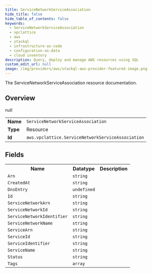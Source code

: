 ```yaml
---
title: ServiceNetworkServiceAssociation
hide_title: false
hide_table_of_contents: false
keywords:
  - ServiceNetworkServiceAssociation
  - vpclattice
  - aws
  - stackql
  - infrastructure-as-code
  - configuration-as-data
  - cloud inventory
description: Query, deploy and manage AWS resources using SQL
custom_edit_url: null
image: /img/providers/aws/stackql-aws-provider-featured-image.png
---
```

The ServiceNetworkServiceAssociation resource documentation.

## Overview
<table><tbody>
<tr><td><b>Name</b></td><td><code>ServiceNetworkServiceAssociation</code></td></tr>
<tr><td><b>Type</b></td><td>Resource</td></tr>
null
<tr><td><b>Id</b></td><td><code>aws.vpclattice.ServiceNetworkServiceAssociation</code></td></tr>
</tbody></table>

## Fields
<table><tbody>
<tr><th>Name</th><th>Datatype</th><th>Description</th></tr>
<tr><td><code>Arn</code></td><td><code>string</code></td><td></td></tr><tr><td><code>CreatedAt</code></td><td><code>string</code></td><td></td></tr><tr><td><code>DnsEntry</code></td><td><code>undefined</code></td><td></td></tr><tr><td><code>Id</code></td><td><code>string</code></td><td></td></tr><tr><td><code>ServiceNetworkArn</code></td><td><code>string</code></td><td></td></tr><tr><td><code>ServiceNetworkId</code></td><td><code>string</code></td><td></td></tr><tr><td><code>ServiceNetworkIdentifier</code></td><td><code>string</code></td><td></td></tr><tr><td><code>ServiceNetworkName</code></td><td><code>string</code></td><td></td></tr><tr><td><code>ServiceArn</code></td><td><code>string</code></td><td></td></tr><tr><td><code>ServiceId</code></td><td><code>string</code></td><td></td></tr><tr><td><code>ServiceIdentifier</code></td><td><code>string</code></td><td></td></tr><tr><td><code>ServiceName</code></td><td><code>string</code></td><td></td></tr><tr><td><code>Status</code></td><td><code>string</code></td><td></td></tr><tr><td><code>Tags</code></td><td><code>array</code></td><td></td></tr>
</tbody></table>
